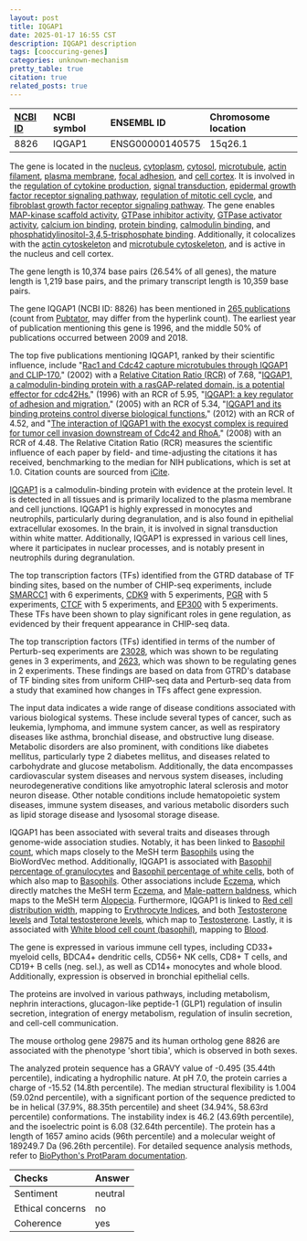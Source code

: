 ```yaml
---
layout: post
title: IQGAP1
date: 2025-01-17 16:55 CST
description: IQGAP1 description
tags: [cooccuring-genes]
categories: unknown-mechanism
pretty_table: true
citation: true
related_posts: true
---
```




| [NCBI ID](https://www.ncbi.nlm.nih.gov/gene/8826) | NCBI symbol | ENSEMBL ID | Chromosome location |
| :-------- | :------- | :-------- | :------- |
| 8826  | IQGAP1 | ENSG00000140575 | 15q26.1 |



The gene is located in the [nucleus](https://amigo.geneontology.org/amigo/term/GO:0005634), [cytoplasm](https://amigo.geneontology.org/amigo/term/GO:0005737), [cytosol](https://amigo.geneontology.org/amigo/term/GO:0005829), [microtubule](https://amigo.geneontology.org/amigo/term/GO:0005874), [actin filament](https://amigo.geneontology.org/amigo/term/GO:0005884), [plasma membrane](https://amigo.geneontology.org/amigo/term/GO:0005886), [focal adhesion](https://amigo.geneontology.org/amigo/term/GO:0005925), and [cell cortex](https://amigo.geneontology.org/amigo/term/GO:0005938). It is involved in the [regulation of cytokine production](https://amigo.geneontology.org/amigo/term/GO:0001817), [signal transduction](https://amigo.geneontology.org/amigo/term/GO:0007165), [epidermal growth factor receptor signaling pathway](https://amigo.geneontology.org/amigo/term/GO:0007173), [regulation of mitotic cell cycle](https://amigo.geneontology.org/amigo/term/GO:0007346), and [fibroblast growth factor receptor signaling pathway](https://amigo.geneontology.org/amigo/term/GO:0008543). The gene enables [MAP-kinase scaffold activity](https://amigo.geneontology.org/amigo/term/GO:0005078), [GTPase inhibitor activity](https://amigo.geneontology.org/amigo/term/GO:0005095), [GTPase activator activity](https://amigo.geneontology.org/amigo/term/GO:0005096), [calcium ion binding](https://amigo.geneontology.org/amigo/term/GO:0005509), [protein binding](https://amigo.geneontology.org/amigo/term/GO:0005515), [calmodulin binding](https://amigo.geneontology.org/amigo/term/GO:0005516), and [phosphatidylinositol-3,4,5-trisphosphate binding](https://amigo.geneontology.org/amigo/term/GO:0005547). Additionally, it colocalizes with the [actin cytoskeleton](https://amigo.geneontology.org/amigo/term/GO:0015629) and [microtubule cytoskeleton](https://amigo.geneontology.org/amigo/term/GO:0015630), and is active in the nucleus and cell cortex.


The gene length is 10,374 base pairs (26.54% of all genes), the mature length is 1,219 base pairs, and the primary transcript length is 10,359 base pairs.


The gene IQGAP1 (NCBI ID: 8826) has been mentioned in [265 publications](https://pubmed.ncbi.nlm.nih.gov/?term=%22IQGAP1%22) (count from [Pubtator](https://academic.oup.com/nar/article/47/W1/W587/5494727), may differ from the hyperlink count). The earliest year of publication mentioning this gene is 1996, and the middle 50% of publications occurred between 2009 and 2018.


The top five publications mentioning IQGAP1, ranked by their scientific influence, include "[Rac1 and Cdc42 capture microtubules through IQGAP1 and CLIP-170.](https://pubmed.ncbi.nlm.nih.gov/12110184)" (2002) with a [Relative Citation Ratio (RCR)](https://journals.plos.org/plosbiology/article?id=10.1371/journal.pbio.1002541) of 7.68, "[IQGAP1, a calmodulin-binding protein with a rasGAP-related domain, is a potential effector for cdc42Hs.](https://pubmed.ncbi.nlm.nih.gov/8670801)" (1996) with an RCR of 5.95, "[IQGAP1: a key regulator of adhesion and migration.](https://pubmed.ncbi.nlm.nih.gov/15890984)" (2005) with an RCR of 5.34, "[IQGAP1 and its binding proteins control diverse biological functions.](https://pubmed.ncbi.nlm.nih.gov/22182509)" (2012) with an RCR of 4.52, and "[The interaction of IQGAP1 with the exocyst complex is required for tumor cell invasion downstream of Cdc42 and RhoA.](https://pubmed.ncbi.nlm.nih.gov/18541705)" (2008) with an RCR of 4.48. The Relative Citation Ratio (RCR) measures the scientific influence of each paper by field- and time-adjusting the citations it has received, benchmarking to the median for NIH publications, which is set at 1.0. Citation counts are sourced from [iCite](https://icite.od.nih.gov).


[IQGAP1](https://www.proteinatlas.org/ENSG00000140575-IQGAP1) is a calmodulin-binding protein with evidence at the protein level. It is detected in all tissues and is primarily localized to the plasma membrane and cell junctions. IQGAP1 is highly expressed in monocytes and neutrophils, particularly during degranulation, and is also found in epithelial extracellular exosomes. In the brain, it is involved in signal transduction within white matter. Additionally, IQGAP1 is expressed in various cell lines, where it participates in nuclear processes, and is notably present in neutrophils during degranulation.


The top transcription factors (TFs) identified from the GTRD database of TF binding sites, based on the number of CHIP-seq experiments, include [SMARCC1](https://www.ncbi.nlm.nih.gov/gene/6599) with 6 experiments, [CDK9](https://www.ncbi.nlm.nih.gov/gene/1025) with 5 experiments, [PGR](https://www.ncbi.nlm.nih.gov/gene/5241) with 5 experiments, [CTCF](https://www.ncbi.nlm.nih.gov/gene/10664) with 5 experiments, and [EP300](https://www.ncbi.nlm.nih.gov/gene/2033) with 5 experiments. These TFs have been shown to play significant roles in gene regulation, as evidenced by their frequent appearance in CHIP-seq data.


The top transcription factors (TFs) identified in terms of the number of Perturb-seq experiments are [23028](https://www.ncbi.nlm.nih.gov/gene/23028), which was shown to be regulating genes in 3 experiments, and [2623](https://www.ncbi.nlm.nih.gov/gene/2623), which was shown to be regulating genes in 2 experiments. These findings are based on data from GTRD's database of TF binding sites from uniform CHIP-seq data and Perturb-seq data from a study that examined how changes in TFs affect gene expression.


The input data indicates a wide range of disease conditions associated with various biological systems. These include several types of cancer, such as leukemia, lymphoma, and immune system cancer, as well as respiratory diseases like asthma, bronchial disease, and obstructive lung disease. Metabolic disorders are also prominent, with conditions like diabetes mellitus, particularly type 2 diabetes mellitus, and diseases related to carbohydrate and glucose metabolism. Additionally, the data encompasses cardiovascular system diseases and nervous system diseases, including neurodegenerative conditions like amyotrophic lateral sclerosis and motor neuron disease. Other notable conditions include hematopoietic system diseases, immune system diseases, and various metabolic disorders such as lipid storage disease and lysosomal storage disease.


IQGAP1 has been associated with several traits and diseases through genome-wide association studies. Notably, it has been linked to [Basophil count](https://pubmed.ncbi.nlm.nih.gov/32888493), which maps closely to the MeSH term [Basophils](https://meshb.nlm.nih.gov/record/ui?ui=D001491) using the BioWordVec method. Additionally, IQGAP1 is associated with [Basophil percentage of granulocytes](https://pubmed.ncbi.nlm.nih.gov/27863252) and [Basophil percentage of white cells](https://pubmed.ncbi.nlm.nih.gov/27863252), both of which also map to [Basophils](https://meshb.nlm.nih.gov/record/ui?ui=D001491). Other associations include [Eczema](https://pubmed.ncbi.nlm.nih.gov/30595370), which directly matches the MeSH term [Eczema](https://meshb.nlm.nih.gov/record/ui?ui=D004485), and [Male-pattern baldness](https://pubmed.ncbi.nlm.nih.gov/28196072), which maps to the MeSH term [Alopecia](https://meshb.nlm.nih.gov/record/ui?ui=D000505). Furthermore, IQGAP1 is linked to [Red cell distribution width](https://pubmed.ncbi.nlm.nih.gov/30595370), mapping to [Erythrocyte Indices](https://meshb.nlm.nih.gov/record/ui?ui=D004909), and both [Testosterone levels](https://pubmed.ncbi.nlm.nih.gov/35192695) and [Total testosterone levels](https://pubmed.ncbi.nlm.nih.gov/32042192), which map to [Testosterone](https://meshb.nlm.nih.gov/record/ui?ui=D013739). Lastly, it is associated with [White blood cell count (basophil)](https://pubmed.ncbi.nlm.nih.gov/27863252), mapping to [Blood](https://meshb.nlm.nih.gov/record/ui?ui=D001769).


The gene is expressed in various immune cell types, including CD33+ myeloid cells, BDCA4+ dendritic cells, CD56+ NK cells, CD8+ T cells, and CD19+ B cells (neg. sel.), as well as CD14+ monocytes and whole blood. Additionally, expression is observed in bronchial epithelial cells.


The proteins are involved in various pathways, including metabolism, nephrin interactions, glucagon-like peptide-1 (GLP1) regulation of insulin secretion, integration of energy metabolism, regulation of insulin secretion, and cell-cell communication.


The mouse ortholog gene 29875 and its human ortholog gene 8826 are associated with the phenotype 'short tibia', which is observed in both sexes.


The analyzed protein sequence has a GRAVY value of -0.495 (35.44th percentile), indicating a hydrophilic nature. At pH 7.0, the protein carries a charge of -15.52 (14.8th percentile). The median structural flexibility is 1.004 (59.02nd percentile), with a significant portion of the sequence predicted to be in helical (37.9%, 88.35th percentile) and sheet (34.94%, 58.63rd percentile) conformations. The instability index is 46.2 (43.69th percentile), and the isoelectric point is 6.08 (32.64th percentile). The protein has a length of 1657 amino acids (96th percentile) and a molecular weight of 189249.7 Da (96.26th percentile). For detailed sequence analysis methods, refer to [BioPython's ProtParam documentation](https://biopython.org/docs/1.75/api/Bio.SeqUtils.ProtParam.html).





| Checks    | Answer |
| :-------- | :------- |
| Sentiment  | neutral   |
| Ethical concerns | no     |
| Coherence    | yes    |